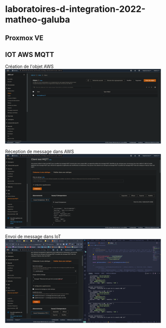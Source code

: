 # laboratoires-d-integration-2022-matheo-galuba

## Proxmox VE

## IOT AWS MQTT
Création de l'objet AWS
![Création de l'objet AWS](doc/04%20-%20Creation%20de%20l'objet%20AWS.png)

Réception de message dans AWS
![Réception de message dans AWS](doc/05%20-%20Reception%20de%20message%20dans%20AWS.png)

Envoi de message dans IoT
![Envoi de message dans IoT](doc/06%20-%20Envoie%20de%20message%20dans%20IoT.png)
